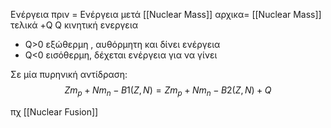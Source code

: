 Ενέργεια πριν = Ενέργεια μετά
[[Nuclear Mass]] αρχικα= [[Nuclear Mass]] τελικά +Q
Q κινητική ενεργεια
- Q>0 εξώθερμη , αυθόρμητη και δίνει ενέργεια
- Q<0 εισόθερμη, δέχεται ενέργεια για να γίνει

Σε μία πυρηνική αντίδραση:
$$Zm_p+Nm_n-B1(Z,N)=Zm_p+Nm_n-B2(Z,N)+Q$$

πχ [[Nuclear Fusion]]